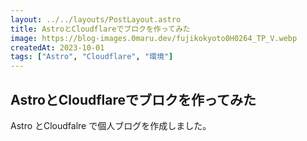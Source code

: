 ```yaml
---
layout: ../../layouts/PostLayout.astro
title: AstroとCloudflareでブロクを作ってみた
image: https://blog-images.0maru.dev/fujikokyoto0H0264_TP_V.webp
createdAt: 2023-10-01
tags: ["Astro", "Cloudflare", "環境"]
---
```


## AstroとCloudflareでブロクを作ってみた

Astro とCloudfalre で個人ブログを作成しました。
